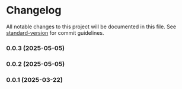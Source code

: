 # Changelog

All notable changes to this project will be documented in this file. See [standard-version](https://github.com/conventional-changelog/standard-version) for commit guidelines.

### 0.0.3 (2025-05-05)

### 0.0.2 (2025-05-05)

### 0.0.1 (2025-03-22)

